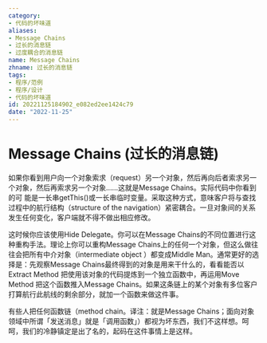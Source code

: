 ```yaml
---
category:
- 代码的坏味道
aliases:
- Message Chains
- 过长的消息链
- 过度耦合的消息链
name: Message Chains
zhname: 过长的消息链
tags:
- 程序/范例
- 程序/设计
- 代码的坏味道
id: 20221125184902_e082ed2ee1424c79
date: "2022-11-25"
---
```


# Message Chains (过长的消息链)

如果你看到用户向一个对象索求（request）另一个对象，然后再向后者索求另一个对象，然后再索求另一个对象……这就是Message Chains。实际代码中你看到的可 能是一长串getThis()或一长串临时变量。采取这种方式，意味客户将与查找过程中的航行结构（structure of the navigation）紧密耦合。一旦对象间的关系发生任何变化，客户端就不得不做出相应修改。

这时候你应该使用Hide Delegate。你可以在Message Chains的不同位置进行这种重构手法。理论上你可以重构Message Chains上的任何一个对象，但这么做往往会把所有中介对象（intermediate object ）都变成Middle Man。通常更好的选择是：先观察Message Chains最终得到的对象是用来干什么的，看看能否以 Extract Method 把使用该对象的代码提炼到一个独立函数中，再运用Move Method 把这个函数推入Message Chains。如果这条链上的某个对象有多位客户打算航行此航线的剩余部分，就加一个函数来做这件事。

有些人把任何函数链（method chain。译注：就是Message Chains；面向对象领域中所谓「发送消息」就是「调用函数」）都视为坏东西，我们不这样想。呵呵，我们的冷静镇定是出了名的，起码在这件事情上是这样。
